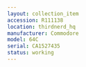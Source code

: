 ```yaml
---
layout: collection_item
accession: R111138
location: thirdnerd_hq
manufacturer: Commodore
model: 64C
serial: CA1527435
status: working
---
```


